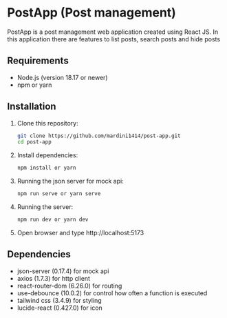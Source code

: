 # PostApp (Post management)

PostApp is a post management web application created using React JS. In this application there are features to list posts, search posts and hide posts

## Requirements

- Node.js (version 18.17 or newer)
- npm or yarn

## Installation

1. Clone this repository:

   ```bash
   git clone https://github.com/mardini1414/post-app.git
   cd post-app
   ```

2. Install dependencies:

   ```bash
   npm install or yarn
   ```

3. Running the json server for mock api:

   ```bash
   npm run serve or yarn serve
   ```

4. Running the server:

   ```bash
   npm run dev or yarn dev
   ```

5. Open browser and type http://localhost:5173

## Dependencies

- json-server (0.17.4) for mock api
- axios (1.7.3) for http client
- react-router-dom (6.26.0) for routing
- use-debounce (10.0.2) for control how often a function is executed
- tailwind css (3.4.9) for styling
- lucide-react (0.427.0) for icon
